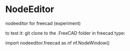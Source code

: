 NodeEditor
==========

nodeeditor for freecad (experiment)


to test it:
git clone to the .FreeCAD folder
in freecad type:

import nodeeditor.freecad as nf
nf.NodeWindow()
